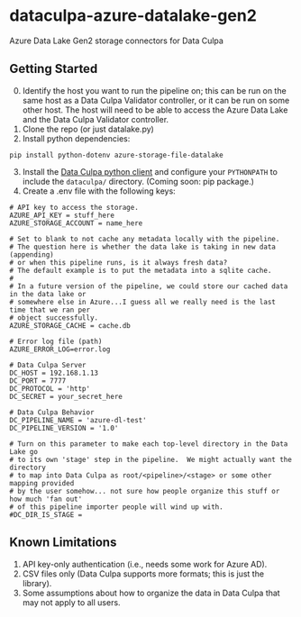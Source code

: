 # dataculpa-azure-datalake-gen2
Azure Data Lake Gen2 storage connectors for Data Culpa


## Getting Started

0. Identify the host you want to run the pipeline on; this can be run on the same host as a Data Culpa Validator controller, or it can be run on some other host. The host will need to be able to access the Azure Data Lake and the Data Culpa Validator controller.
1. Clone the repo (or just datalake.py)
2. Install python dependencies:

```
pip install python-dotenv azure-storage-file-datalake
```
3. Install the [Data Culpa python client](https://github.com/Data-Culpa/openclients) and configure your ```PYTHONPATH``` to include the ```dataculpa/``` directory.  (Coming soon: pip package.)
4. Create a .env file with the following keys:

```
# API key to access the storage.
AZURE_API_KEY = stuff_here
AZURE_STORAGE_ACCOUNT = name_here
 
# Set to blank to not cache any metadata locally with the pipeline.
# The question here is whether the data lake is taking in new data (appending)
# or when this pipeline runs, is it always fresh data?
# The default example is to put the metadata into a sqlite cache.
# 
# In a future version of the pipeline, we could store our cached data in the data lake or 
# somewhere else in Azure...I guess all we really need is the last time that we ran per
# object successfully.
AZURE_STORAGE_CACHE = cache.db

# Error log file (path)
AZURE_ERROR_LOG=error.log

# Data Culpa Server
DC_HOST = 192.168.1.13
DC_PORT = 7777
DC_PROTOCOL = 'http'
DC_SECRET = your_secret_here

# Data Culpa Behavior
DC_PIPELINE_NAME = 'azure-dl-test'
DC_PIPELINE_VERSION = '1.0'

# Turn on this parameter to make each top-level directory in the Data Lake go 
# to its own 'stage' step in the pipeline.  We might actually want the directory 
# to map into Data Culpa as root/<pipeline>/<stage> or some other mapping provided
# by the user somehow... not sure how people organize this stuff or how much 'fan out'
# of this pipeline importer people will wind up with.
#DC_DIR_IS_STAGE = 
```

## Known Limitations

1. API key-only authentication (i.e., needs some work for Azure AD).
2. CSV files only (Data Culpa supports more formats; this is just the library).
3. Some assumptions about how to organize the data in Data Culpa that may not apply to all users.
